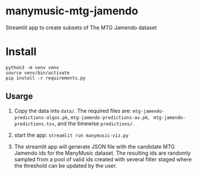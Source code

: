 # manymusic-mtg-jamendo
Streamlit app to create subsets of The MTG Jamendo dataset

# Install

```
python3 -m venv venv
source venv/bin/activate
pip install -r requirements.py
```

## Usarge

1. Copy the data into `data/`.
The required files are: `mtg-jamendo-predictions-algos.pk`, `mtg-jamendo-predictions-av.pk`, ` mtg-jamendo-predictions.tsv`, and the timewise `predictions/`.

2. start the app: `streamlit run manymusic-viz.py`

3. The streamlit app will generate JSON file with the candidate MTG Jamendo ids for the ManyMusic dataset. The resulting ids are randomly sampled from a pool of valid ids created with several filter staged where the threshold can be updated by the user.
